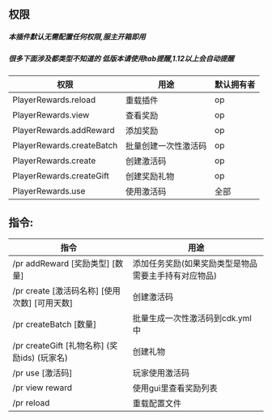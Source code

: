 ## 权限
##### 本插件默认无需配置任何权限,服主开箱即用
##### 很多下面涉及都类型不知道的 低版本请使用tab提醒,1.12以上会自动提醒
| 权限                        | 用途               | 默认拥有者 |
|---------------------------|------------------|-------|
| PlayerRewards.reload      | 重载插件             | op    |
| PlayerRewards.view        | 查看奖励             | op    |
| PlayerRewards.addReward   | 添加奖励             | op    |
| PlayerRewards.createBatch | 批量创建一次性激活码       | op    |
| PlayerRewards.create      | 创建激活码            | op    |
| PlayerRewards.createGift  | 创建奖励礼物           | op    |
| PlayerRewards.use         | 使用激活码            | 全部    |

## 指令:
| 指令                                  |  用途                         |
|-------------------------------------|-----------------------------|
| /pr addReward [奖励类型] [数量]           | 添加任务奖励(如果奖励类型是物品需要主手持有对应物品) |
| /pr create [激活码名称] [使用次数] [可用天数]    | 创建激活码                       |
| /pr createBatch [数量]                | 批量生成一次性激活码到cdk.yml中         |
| /pr createGift [礼物名称] (奖励ids) (玩家名) | 创建礼物                        |
| /pr use [激活码]                       | 玩家使用激活码                     |
| /pr view reward                     | 使用gui里查看奖励列表                |
| /pr reload                          | 重载配置文件                      |